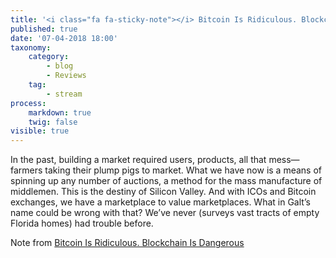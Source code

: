 ```yaml
---
title: '<i class="fa fa-sticky-note"></i> Bitcoin Is Ridiculous. Blockchain Is Dangerous'
published: true
date: '07-04-2018 18:00'
taxonomy:
    category:
        - blog 
        - Reviews
    tag:
        - stream
process:
    markdown: true
    twig: false
visible: true
---
```


<p class="highlight">In the past, building a market required users, products, all that mess—farmers taking their plump pigs to market. What we have now is a means of spinning up any number of auctions, a method for the mass manufacture of middlemen. This is the destiny of Silicon Valley. And with ICOs and Bitcoin exchanges, we have a marketplace to value marketplaces. What in Galt’s name could be wrong with that? We’ve never (surveys vast tracts of empty Florida homes) had trouble before.</p>
<p>Note from <a href="https://ift.tt/2DcDyva" class="styling u-bookmark-of">Bitcoin Is Ridiculous. Blockchain Is Dangerous</a></p>

